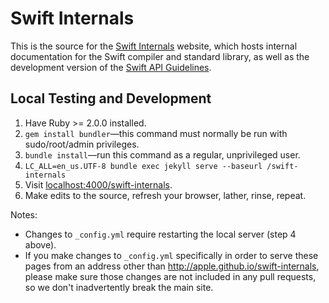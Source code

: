 # Swift Internals

This is the source for the
[Swift Internals](http://apple.github.io/swift-internals) website,
which hosts internal documentation for the Swift compiler and
standard library, as well as the development version of the
[Swift API Guidelines](https://swift.org/documentation/api-design-guidelines.html).

## Local Testing and Development

1. Have Ruby >= 2.0.0 installed.
2. `gem install bundler`—this command must normally be run with
   sudo/root/admin privileges.
3. `bundle install`—run this command as a regular, unprivileged user.
4. `LC_ALL=en_us.UTF-8 bundle exec jekyll serve --baseurl /swift-internals`
5. Visit [localhost:4000/swift-internals](localhost:4000/swift-internals).
6. Make edits to the source, refresh your browser, lather, rinse, repeat.

Notes: 

* Changes to `_config.yml` require restarting the local server (step 4
  above).
* If you make changes to `_config.yml` specifically in order to serve
  these pages from an address other than
  http://apple.github.io/swift-internals, please make sure those
  changes are not included in any pull requests, so we don't
  inadvertently break the main site.
